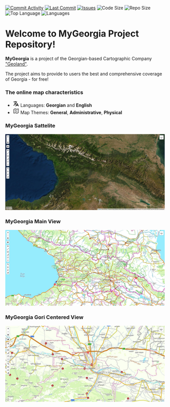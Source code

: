 [![Commit Activity](https://img.shields.io/github/commit-activity/m/vitruvius21/mygeorgia?style=plastic)](https://github.com/GeolandLTD/mygeorgia/graphs/commit-activity)
[![Last Commit](https://img.shields.io/github/last-commit/vitruvius21/mygeorgia?style=plastic)](https://github.com/vitruvius21/mygeorgia/graphs/commit-activity)
[![Issues](https://img.shields.io/github/issues/GeolandLTD/mygeorgia?style=plastic)](https://github.com/GeolandLTD/mygeorgia/issues)
![Code Size](https://img.shields.io/github/repo-size/vitruvius21/mygeorgia?style=plastic)
![Repo Size](https://img.shields.io/github/languages/code-size/vitruvius21/mygeorgia?style=plastic)
![Top Language](https://img.shields.io/github/languages/top/vitruvius21/mygeorgia?style=plastic)
![Languages](https://img.shields.io/github/languages/count/vitruvius21/mygeorgia?color=blueviolet&style=plastic)

# Welcome to MyGeorgia Project Repository!

**MyGeorgia** is a project of the Georgian-based Cartographic Company ["Geoland"](http://geoland.ge/). 

The project aims to provide to users the best and comprehensive coverage of Georgia - for free!

### The online map characteristics 
- <img width="20px" src="https://raw.githubusercontent.com/tailwindlabs/heroicons/master/optimized/outline/translate.svg">  Languages: **Georgian** and **English**
- <img width="20px" src="https://raw.githubusercontent.com/tailwindlabs/heroicons/master/optimized/outline/map.svg">  Map Themes: **General**, **Administrative**, **Physical**

### MyGeorgia Sattelite

<img src="docs/my_georgia_satellite.jpg" alt="MyGeorgia Project Sattelite" style="max-width:100%">

### MyGeorgia Main View

<img src="docs/my_georgia_main.jpg" alt="MyGeorgia Project" style="max-width:100%">

### MyGeorgia Gori Centered View

<img src="docs/my_georgia_-_gori.jpg" alt="MyGeorgia Project" style="max-width:100%">
